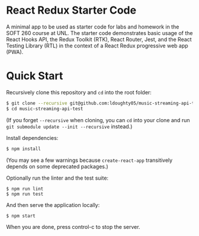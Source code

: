 # React Redux Starter Code

A minimal app to be used as starter code for labs and homework in the SOFT 260
course at UNL.  The starter code demonstrates basic usage of the React Hooks
API, the Redux Toolkit (RTK), React Router, Jest, and the React Testing Library
(RTL) in the context of a React Redux progressive web app (PWA).

# Quick Start

Recursively clone this repository and `cd` into the root folder:

```bash
$ git clone --recursive git@github.com:ldoughty05/music-streaming-api-test.git
$ cd music-streaming-api-test
```

(If you forget `--recursive` when cloning, you can `cd` into your clone and run
`git submodule update --init --recursive` instead.)

Install dependencies:

```bash
$ npm install
```

(You may see a few warnings because `create-react-app` transitively depends on
some deprecated packages.)

Optionally run the linter and the test suite:

```
$ npm run lint
$ npm run test
```

And then serve the application locally:

```
$ npm start
```

When you are done, press control-c to stop the server.
